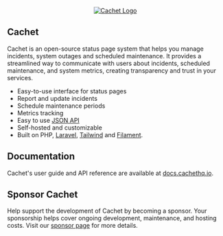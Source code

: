 <p align="center">
  <a href="https://cachethq.io/?ref=github">
    <picture>
      <source media="(prefers-color-scheme: dark)" srcset="https://cachethq.io/assets/cachet-logo-dark.svg">
      <img alt="Cachet Logo" src="https://cachethq.io/assets/cachet-logo-light.svg">
    </picture>
  </a>
</p>

## Cachet

Cachet is an open-source status page system that helps you manage incidents, system outages and scheduled maintenance.
It provides a streamlined way to communicate with users about incidents, scheduled maintenance, and system metrics, creating transparency and trust in your services.

- Easy-to-use interface for status pages
- Report and update incidents
- Schedule maintenance periods
- Metrics tracking
- Easy to use [JSON API](https://docs.cachethq.io/api-reference/introduction)
- Self-hosted and customizable
- Built on PHP, [Laravel](https://laravel.com), [Tailwind](https://tailwind.com) and [Filament](https://filamentphp.com).

## Documentation

Cachet's user guide and API reference are available at [docs.cachethq.io](https://docs.cachethq.io).

## Sponsor Cachet

Help support the development of Cachet by becoming a sponsor. Your sponsorship helps cover ongoing development, maintenance, and hosting costs.
Visit our [sponsor page](https://github.com/sponsors/CachetHQ) for more details.
